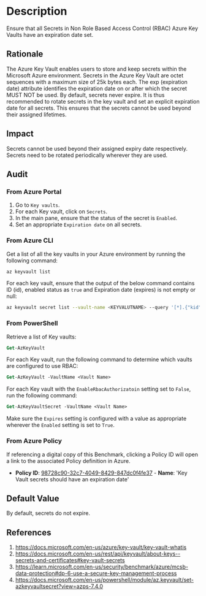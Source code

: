 # Description

Ensure that all Secrets in Non Role Based Access Control (RBAC) Azure Key Vaults have an expiration date set.

## Rationale

The Azure Key Vault enables users to store and keep secrets within the Microsoft Azure environment. Secrets in the Azure Key Vault are octet sequences with a maximum size of 25k bytes each. The exp (expiration date) attribute identifies the expiration date on or after which the secret MUST NOT be used. By default, secrets never expire. It is thus recommended to rotate secrets in the key vault and set an explicit expiration date for all secrets. This ensures that the secrets cannot be used beyond their assigned lifetimes.

## Impact

Secrets cannot be used beyond their assigned expiry date respectively. Secrets need to be rotated periodically wherever they are used.

## Audit

### From Azure Portal

1. Go to `Key vaults`.
2. For each Key vault, click on `Secrets`.
3. In the main pane, ensure that the status of the secret is `Enabled`.
4. Set an appropriate `Expiration date` on all secrets.

### From Azure CLI

Get a list of all the key vaults in your Azure environment by running the following command:

```sh
az keyvault list
```

For each key vault, ensure that the output of the below command contains ID (id), enabled status as `true` and Expiration date (expires) is not empty or null:

```sh
az keyvault secret list --vault-name <KEYVALUTNAME> --query '[*].{"kid":kid,"enabled":attributes.enabled,"expires":attributes.expires}'
```

### From PowerShell

Retrieve a list of Key vaults:

```ps
Get-AzKeyVault
```

For each Key vault, run the following command to determine which vaults are configured to use RBAC:

```ps
Get-AzKeyVault -VaultName <Vault Name>
```

For each Key vault with the `EnableRbacAuthorizatoin` setting set to `False`, run the following command:

```ps
Get-AzKeyVaultSecret -VaultName <Vault Name>
```

Make sure the `Expires` setting is configured with a value as appropriate wherever the `Enabled` setting is set to `True`.

### From Azure Policy

If referencing a digital copy of this Benchmark, clicking a Policy ID will open a link to the associated Policy definition in Azure.

- **Policy ID**: [98728c90-32c7-4049-8429-847dc0f4fe37](https://portal.azure.com/#view/Microsoft_Azure_Policy/PolicyDetailBlade/definitionId/%2Fproviders%2FMicrosoft.Authorization%2FpolicyDefinitions%2F98728c90-32c7-4049-8429-847dc0f4fe37) - **Name**: 'Key Vault secrets should have an expiration date'

## Default Value

By default, secrets do not expire.

## References

1. <https://docs.microsoft.com/en-us/azure/key-vault/key-vault-whatis>
2. <https://docs.microsoft.com/en-us/rest/api/keyvault/about-keys--secrets-and-certificates#key-vault-secrets>
3. <https://learn.microsoft.com/en-us/security/benchmark/azure/mcsb-data-protection#dp-6-use-a-secure-key-management-process>
4. <https://docs.microsoft.com/en-us/powershell/module/az.keyvault/set-azkeyvaultsecret?view=azps-7.4.0>
